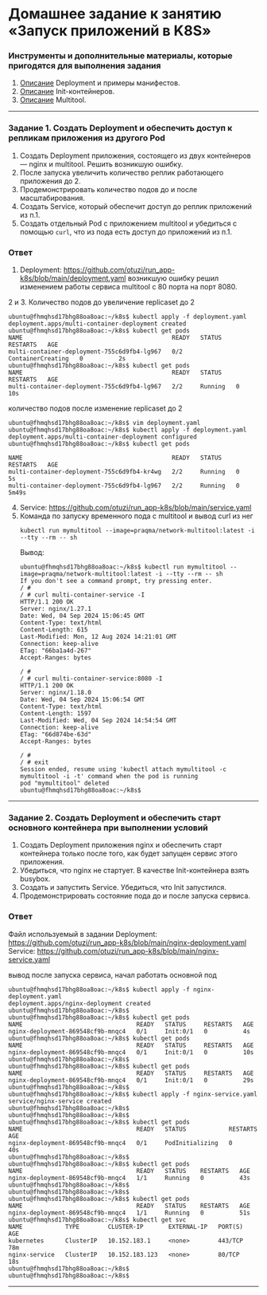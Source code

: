 # Домашнее задание к занятию «Запуск приложений в K8S»

### Инструменты и дополнительные материалы, которые пригодятся для выполнения задания

1. [Описание](https://kubernetes.io/docs/concepts/workloads/controllers/deployment/) Deployment и примеры манифестов.
2. [Описание](https://kubernetes.io/docs/concepts/workloads/pods/init-containers/) Init-контейнеров.
3. [Описание](https://github.com/wbitt/Network-MultiTool) Multitool.

------

### Задание 1. Создать Deployment и обеспечить доступ к репликам приложения из другого Pod

1. Создать Deployment приложения, состоящего из двух контейнеров — nginx и multitool. Решить возникшую ошибку.
2. После запуска увеличить количество реплик работающего приложения до 2.
3. Продемонстрировать количество подов до и после масштабирования.
4. Создать Service, который обеспечит доступ до реплик приложений из п.1.
5. Создать отдельный Pod с приложением multitool и убедиться с помощью `curl`, что из пода есть доступ до приложений из п.1.

### Ответ
1. Deployment: https://github.com/otuzi/run_app-k8s/blob/main/deployment.yaml
   возникшую ошибку решил изменением работы сервиса multitool с 80 порта на порт 8080.

2 и 3. Количество подов до увеличение replicaset до 2
   ```
   ubuntu@fhmqhsd17bhg88oa8oac:~/k8s$ kubectl apply -f deployment.yaml 
   deployment.apps/multi-container-deployment created
   ubuntu@fhmqhsd17bhg88oa8oac:~/k8s$ kubectl get pods
   NAME                                          READY   STATUS              RESTARTS   AGE
   multi-container-deployment-755c6d9fb4-lg967   0/2     ContainerCreating   0          2s
   ubuntu@fhmqhsd17bhg88oa8oac:~/k8s$ kubectl get pods
   NAME                                          READY   STATUS    RESTARTS   AGE
   multi-container-deployment-755c6d9fb4-lg967   2/2     Running   0          10s

   ```
   количество подов после изменение replicaset до 2
   ```
   ubuntu@fhmqhsd17bhg88oa8oac:~/k8s$ vim deployment.yaml 
   ubuntu@fhmqhsd17bhg88oa8oac:~/k8s$ kubectl apply -f deployment.yaml 
   deployment.apps/multi-container-deployment configured
   ubuntu@fhmqhsd17bhg88oa8oac:~/k8s$ kubectl get pods

   NAME                                          READY   STATUS    RESTARTS   AGE
   multi-container-deployment-755c6d9fb4-kr4wg   2/2     Running   0          5s
   multi-container-deployment-755c6d9fb4-lg967   2/2     Running   0          5m49s

   ```

4. Service: https://github.com/otuzi/run_app-k8s/blob/main/service.yaml
5. Команда по запуску временного пода с multitool и вывод curl из нег
   ```
   kubectl run mymultitool --image=praqma/network-multitool:latest -i --tty --rm -- sh
   ```
   Вывод:
   ```
   ubuntu@fhmqhsd17bhg88oa8oac:~/k8s$ kubectl run mymultitool --image=praqma/network-multitool:latest -i --tty --rm -- sh
   If you don't see a command prompt, try pressing enter.
   / #
   / # curl multi-container-service -I
   HTTP/1.1 200 OK
   Server: nginx/1.27.1
   Date: Wed, 04 Sep 2024 15:06:45 GMT
   Content-Type: text/html
   Content-Length: 615
   Last-Modified: Mon, 12 Aug 2024 14:21:01 GMT
   Connection: keep-alive
   ETag: "66ba1a4d-267"
   Accept-Ranges: bytes

   / # 
   / # curl multi-container-service:8080 -I
   HTTP/1.1 200 OK
   Server: nginx/1.18.0
   Date: Wed, 04 Sep 2024 15:06:54 GMT
   Content-Type: text/html
   Content-Length: 1597
   Last-Modified: Wed, 04 Sep 2024 14:54:54 GMT
   Connection: keep-alive
   ETag: "66d874be-63d"
   Accept-Ranges: bytes

   / # 
   / # exit
   Session ended, resume using 'kubectl attach mymultitool -c mymultitool -i -t' command when the pod is running
   pod "mymultitool" deleted
   ubuntu@fhmqhsd17bhg88oa8oac:~/k8s$ 
   ```

------

### Задание 2. Создать Deployment и обеспечить старт основного контейнера при выполнении условий

1. Создать Deployment приложения nginx и обеспечить старт контейнера только после того, как будет запущен сервис этого приложения.
2. Убедиться, что nginx не стартует. В качестве Init-контейнера взять busybox.
3. Создать и запустить Service. Убедиться, что Init запустился.
4. Продемонстрировать состояние пода до и после запуска сервиса.


### Ответ 
Файл используемый в задании
Deployment: https://github.com/otuzi/run_app-k8s/blob/main/nginx-deployment.yaml
Service: https://github.com/otuzi/run_app-k8s/blob/main/nginx-service.yaml

вывод после запуска сервиса, начал работать основной под
```
ubuntu@fhmqhsd17bhg88oa8oac:~/k8s$ kubectl apply -f nginx-deployment.yaml 
deployment.apps/nginx-deployment created
ubuntu@fhmqhsd17bhg88oa8oac:~/k8s$ 
ubuntu@fhmqhsd17bhg88oa8oac:~/k8s$ kubectl get pods
NAME                                READY   STATUS     RESTARTS   AGE
nginx-deployment-869548cf9b-mnqc4   0/1     Init:0/1   0          4s
ubuntu@fhmqhsd17bhg88oa8oac:~/k8s$ kubectl get pods
NAME                                READY   STATUS     RESTARTS   AGE
nginx-deployment-869548cf9b-mnqc4   0/1     Init:0/1   0          10s
ubuntu@fhmqhsd17bhg88oa8oac:~/k8s$ 
ubuntu@fhmqhsd17bhg88oa8oac:~/k8s$ kubectl get pods
NAME                                READY   STATUS     RESTARTS   AGE
nginx-deployment-869548cf9b-mnqc4   0/1     Init:0/1   0          29s
ubuntu@fhmqhsd17bhg88oa8oac:~/k8s$ 
ubuntu@fhmqhsd17bhg88oa8oac:~/k8s$ kubectl apply -f nginx-service.yaml 
service/nginx-service created
ubuntu@fhmqhsd17bhg88oa8oac:~/k8s$ 
ubuntu@fhmqhsd17bhg88oa8oac:~/k8s$ 
ubuntu@fhmqhsd17bhg88oa8oac:~/k8s$ kubectl get pods
NAME                                READY   STATUS            RESTARTS   AGE
nginx-deployment-869548cf9b-mnqc4   0/1     PodInitializing   0          40s
ubuntu@fhmqhsd17bhg88oa8oac:~/k8s$ 
ubuntu@fhmqhsd17bhg88oa8oac:~/k8s$ kubectl get pods
NAME                                READY   STATUS    RESTARTS   AGE
nginx-deployment-869548cf9b-mnqc4   1/1     Running   0          43s
ubuntu@fhmqhsd17bhg88oa8oac:~/k8s$ 
ubuntu@fhmqhsd17bhg88oa8oac:~/k8s$ 
ubuntu@fhmqhsd17bhg88oa8oac:~/k8s$ kubectl get pods
NAME                                READY   STATUS    RESTARTS   AGE
nginx-deployment-869548cf9b-mnqc4   1/1     Running   0          51s
ubuntu@fhmqhsd17bhg88oa8oac:~/k8s$ kubectl get svc
NAME            TYPE        CLUSTER-IP       EXTERNAL-IP   PORT(S)   AGE
kubernetes      ClusterIP   10.152.183.1     <none>        443/TCP   78m
nginx-service   ClusterIP   10.152.183.123   <none>        80/TCP    18s
ubuntu@fhmqhsd17bhg88oa8oac:~/k8s$ 
ubuntu@fhmqhsd17bhg88oa8oac:~/k8s$
```

------
